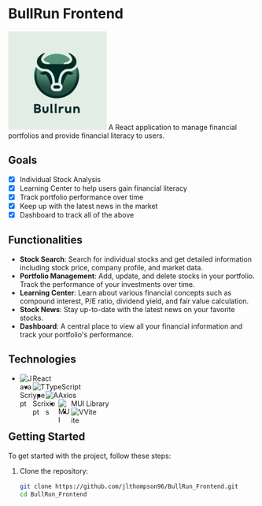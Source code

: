 # BullRun Frontend
<img src="https://github.com/jlthompson96/BullRun_Frontend/blob/main/src/assets/Designer.png" height="200px" alt="BullRun Logo">
A React application to manage financial portfolios and provide financial literacy to users.

## Goals
- [x] Individual Stock Analysis
- [x] Learning Center to help users gain financial literacy
- [x] Track portfolio performance over time
- [x] Keep up with the latest news in the market 
- [x] Dashboard to track all of the above

## Functionalities
- **Stock Search**: Search for individual stocks and get detailed information including stock price, company profile, and market data.
- **Portfolio Management**: Add, update, and delete stocks in your portfolio. Track the performance of your investments over time.
- **Learning Center**: Learn about various financial concepts such as compound interest, P/E ratio, dividend yield, and fair value calculation.
- **Stock News**: Stay up-to-date with the latest news on your favorite stocks.
- **Dashboard**: A central place to view all your financial information and track your portfolio's performance.

## Technologies
- React <img align="left" alt="JavaScript" width="26px" src="https://github.com/jlthompson96/vscode-material-icon-theme/blob/master/icons/react.svg" />
- TypeScript <img align="left" alt="TypeScript" width="26px" src="https://github.com/jlthompson96/vscode-material-icon-theme/blob/master/icons/typescript.svg" />
- Axios <img align="left" alt="Axios" width="26px" src="https://github.com/jlthompson96/vscode-material-icon-theme/blob/master/icons/http.svg" />
- MUI Library <img align="left" alt="MUI" width="26px" src="https://mui.com/static/logo.svg" />
- Vite <img align="left" alt="Vite" width="26px" src="https://vitejs.dev/logo.svg" />

## Getting Started
To get started with the project, follow these steps:

1. Clone the repository:
   ```sh
   git clone https://github.com/jlthompson96/BullRun_Frontend.git
   cd BullRun_Frontend
